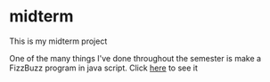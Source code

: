 # <h>midterm</h>
<body>This is my midterm project

One of the many things I've done throughout the semester is make a FizzBuzz program in java script. Click <a href = https://github.com/bigal2021/midterm/blob/main/FizzBuzz%20in%20javascript>here</a> to see it
</body>


